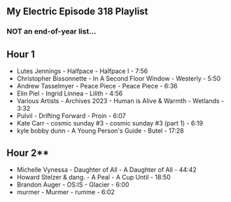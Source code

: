 ## My Electric Episode 318 Playlist
### NOT an end-of-year list...

## Hour 1
* Lutes Jennings - Halfpace - Halfpace I - 7:56
* Christopher Bissonnette - In A Second Floor Window - Westerly - 5:50
* Andrew Tasselmyer - Peace Piece - Peace Piece - 6:36
* Elin Piel - Ingrid Linnea - Lilith - 4:56
* Various Artists - Archives 2023 - Human is Alive & Warmth - Wetlands - 3:32
* Pulvil - Drifting Forward - Proin - 6:07
* Kate Carr - cosmic sunday #3 - cosmic sunday #3 (part 1) - 6:19
* kyle bobby dunn - A Young Person's Guide - Butel - 17:28


## Hour 2**
* Michelle Vynessa - Daughter of All - A Daughter of All - 44:42
* Howard Stelzer & dang. - A Peal - A Cup Until - 18:50
* Brandon Auger - OS:IS - Glacier - 6:00
* murmer - Murmer - rumme - 6:02
